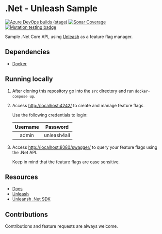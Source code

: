 # .Net - Unleash Sample

[![Azure DevOps builds (stage)](https://img.shields.io/azure-devops/build/raschmitt/7618d927-8467-43e2-b5e9-1aeddc1fbfdc/42?label=Continuous%20Integration&stage=CI&style=flat-square)](https://dev.azure.com/raschmitt/raschmitt/_build?definitionId=42)
[![Sonar Coverage](https://img.shields.io/sonar/coverage/raschmitt_unleash-dotnet-sample?label=Code%20coverage&server=https%3A%2F%2Fsonarcloud.io&style=flat-square)](https://sonarcloud.io/dashboard?id=raschmitt_unleash-dotnet-sample)
[![Mutation testing badge](https://img.shields.io/endpoint?style=flat-square&url=https%3A%2F%2Fbadge-api.stryker-mutator.io%2Fgithub.com%2Fraschmitt%2Funleash-dotnet-sample%2Fmain)](https://dashboard.stryker-mutator.io/reports/github.com/raschmitt/unleash-dotnet-sample/main)

Sample .Net Core API, using [Unleash](https://github.com/Unleash/unleash) as a feature flag manager. 

## Dependencies 

- [Docker](https://docs.docker.com/get-docker/)

## Running locally

1. After cloning this repository go into the `src` directory and run `docker-compose up`.

2. Access [http://localhost:4242/](http://localhost/4242/) to create and manage feature flags.

      Use the following credentials to login:

      | Username | Password |
      | :---: | :---: |
      | admin | unleash4all |
 
3. Access [http://localhost:8080/swagger/](http://localhost:8080/swagger/) to query your feature flags using the .Net API.
  
      Keep in mind that the feature flags are case sensitive.

## Resources

- [Docs](https://docs.getunleash.io/)
- [Unleash](https://github.com/Unleash/unleash)
- [Unleansh .Net SDK](https://github.com/Unleash/unleash-client-dotnet)

## Contributions

  Contributions and feature requests are always welcome.
